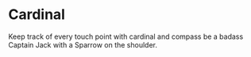 # Cardinal  
Keep track of every touch point with cardinal and compass be a badass Captain Jack with a Sparrow on the shoulder.